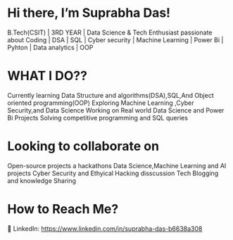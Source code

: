# Hi there, I’m Suprabha Das!
 B.Tech(CSIT) | 3RD YEAR | Data Science & Tech Enthusiast passionate about Coding | DSA | SQL | Cyber security | Machine Learning | Power Bi | Pyhton | Data analytics | OOP

# WHAT I DO?? 
Currently learning Data Structure and algorithms(DSA),SQL,And Object oriented programming(OOP)
Exploring Machine Learning ,Cyber Security,and Data Science
Working on Real world Data Science and Power Bi Projects 
Solving competitive programming and SQL queries

# Looking to collaborate on
Open-source projects a hackathons
Data Science,Machine Learning and AI projects
Cyber Security and Ethyical Hacking disscussion
Tech Blogging and knowledge Sharing 

# How to Reach Me?  
🔗 LinkedIn: https://www.linkedin.com/in/suprabha-das-b6638a308     

 

